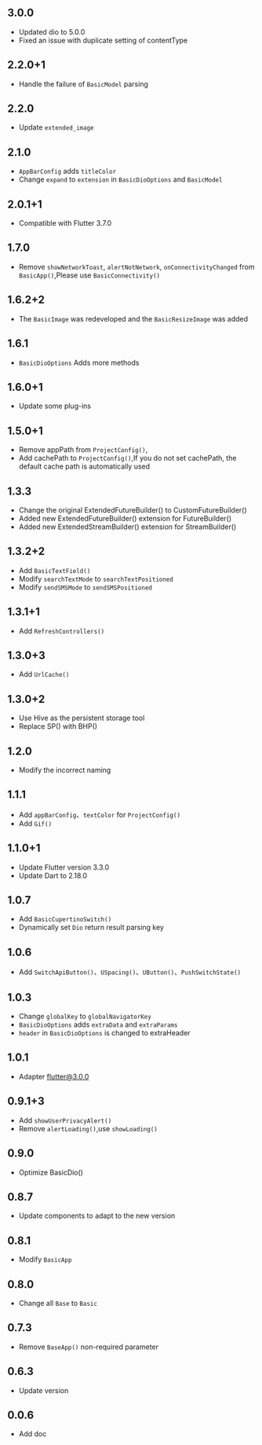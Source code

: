 ## 3.0.0

* Updated dio to 5.0.0
* Fixed an issue with duplicate setting of contentType

## 2.2.0+1

* Handle the failure of `BasicModel` parsing

## 2.2.0

* Update `extended_image`

## 2.1.0

* `AppBarConfig` adds `titleColor`
* Change `expand` to `extension` in `BasicDioOptions` and `BasicModel`

## 2.0.1+1

* Compatible with Flutter 3.7.0

## 1.7.0

* Remove `showNetworkToast`, `alertNotNetwork`, `onConnectivityChanged` from `BasicApp()`,Please use `BasicConnectivity()`

## 1.6.2+2

* The `BasicImage` was redeveloped and the `BasicResizeImage` was added

## 1.6.1

* `BasicDioOptions` Adds more methods

## 1.6.0+1

* Update some plug-ins

## 1.5.0+1

* Remove appPath from `ProjectConfig()`,
* Add cachePath to `ProjectConfig()`,If you do not set cachePath, the default cache path is automatically used

## 1.3.3

* Change the original ExtendedFutureBuilder() to CustomFutureBuilder()
* Added new ExtendedFutureBuilder() extension for FutureBuilder()
* Added new ExtendedStreamBuilder() extension for StreamBuilder()

## 1.3.2+2

* Add `BasicTextField()`
* Modify `searchTextMode` to `searchTextPositioned`
* Modify `sendSMSMode` to `sendSMSPositioned`

## 1.3.1+1

* Add `RefreshControllers()`

## 1.3.0+3

* Add `UrlCache()`

## 1.3.0+2

* Use Hive as the persistent storage tool
* Replace SP() with BHP()

## 1.2.0

* Modify the incorrect naming

## 1.1.1

* Add `appBarConfig`、`textColor` for `ProjectConfig()`
* Add `Gif()`

## 1.1.0+1

* Update Flutter version 3.3.0
* Update Dart to 2.18.0

## 1.0.7

* Add `BasicCupertinoSwitch()`
* Dynamically set `Dio` return result parsing key

## 1.0.6

* Add `SwitchApiButton()`、`USpacing()`、`UButton()`、`PushSwitchState()`

## 1.0.3

* Change `globalKey` to `globalNavigatorKey`
* `BasicDioOptions` adds `extraData` and `extraParams`
* `header` in `BasicDioOptions` is changed to extraHeader

## 1.0.1

* Adapter flutter@3.0.0

## 0.9.1+3

* Add `showUserPrivacyAlert()`
* Remove `alertLoading()`,use `showLoading()`

## 0.9.0

* Optimize BasicDio()

## 0.8.7

* Update components to adapt to the new version

## 0.8.1

* Modify `BasicApp`

## 0.8.0

* Change all `Base` to `Basic`

## 0.7.3

* Remove `BaseApp()` non-required parameter

## 0.6.3

* Update version

## 0.0.6

* Add doc